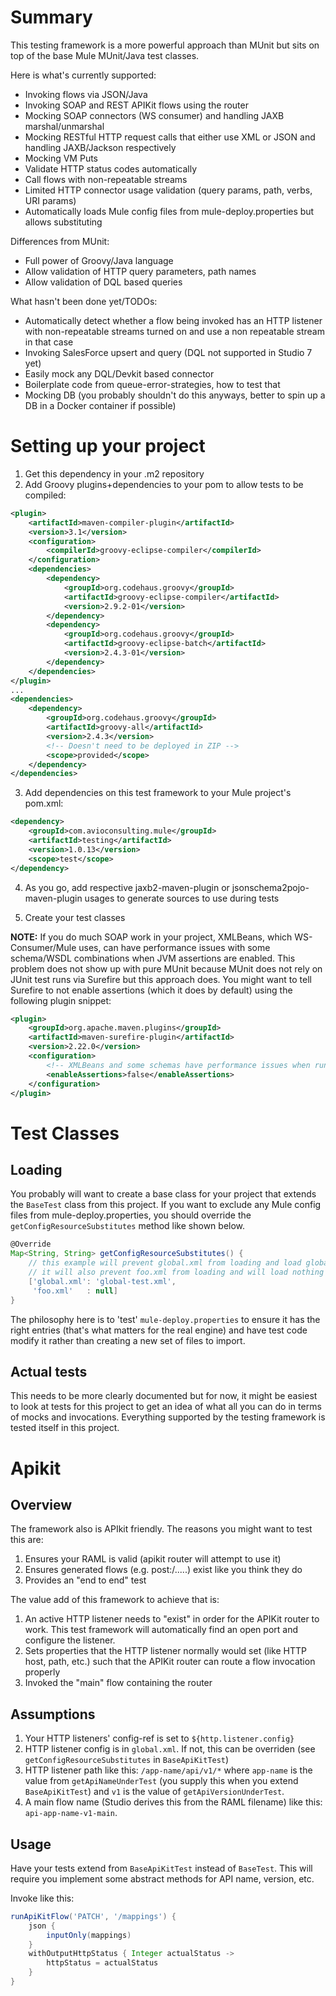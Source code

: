 # Summary

This testing framework is a more powerful approach than MUnit but sits on top of the base Mule MUnit/Java test classes.

Here is what's currently supported:

* Invoking flows via JSON/Java
* Invoking SOAP and REST APIKit flows using the router
* Mocking SOAP connectors (WS consumer) and handling JAXB marshal/unmarshal
* Mocking RESTful HTTP request calls that either use XML or JSON and handling JAXB/Jackson respectively
* Mocking VM Puts
* Validate HTTP status codes automatically
* Call flows with non-repeatable streams
* Limited HTTP connector usage validation (query params, path, verbs, URI params)
* Automatically loads Mule config files from mule-deploy.properties but allows substituting

Differences from MUnit:
* Full power of Groovy/Java language
* Allow validation of HTTP query parameters, path names
* Allow validation of DQL based queries

What hasn't been done yet/TODOs:

* Automatically detect whether a flow being invoked has an HTTP listener with non-repeatable streams turned on and use a non repeatable stream in that case
* Invoking SalesForce upsert and query (DQL not supported in Studio 7 yet)
* Easily mock any DQL/Devkit based connector
* Boilerplate code from queue-error-strategies, how to test that
* Mocking DB (you probably shouldn't do this anyways, better to spin up a DB in a Docker container if possible)

# Setting up your project


1. Get this dependency in your .m2 repository
2. Add Groovy plugins+dependencies to your pom to allow tests to be compiled:
```xml
<plugin>
    <artifactId>maven-compiler-plugin</artifactId>
    <version>3.1</version>
    <configuration>
        <compilerId>groovy-eclipse-compiler</compilerId>
    </configuration>
    <dependencies>
        <dependency>
            <groupId>org.codehaus.groovy</groupId>
            <artifactId>groovy-eclipse-compiler</artifactId>
            <version>2.9.2-01</version>
        </dependency>
        <dependency>
            <groupId>org.codehaus.groovy</groupId>
            <artifactId>groovy-eclipse-batch</artifactId>
            <version>2.4.3-01</version>
        </dependency>
    </dependencies>
</plugin>
...
<dependencies>
    <dependency>
        <groupId>org.codehaus.groovy</groupId>
        <artifactId>groovy-all</artifactId>
        <version>2.4.3</version>
        <!-- Doesn't need to be deployed in ZIP -->
        <scope>provided</scope>
    </dependency>
</dependencies>

```
3. Add dependencies on this test framework to your Mule project's pom.xml:
```xml
<dependency>
    <groupId>com.avioconsulting.mule</groupId>
    <artifactId>testing</artifactId>
    <version>1.0.13</version>
    <scope>test</scope>
</dependency>
```
4. As you go, add respective jaxb2-maven-plugin or jsonschema2pojo-maven-plugin usages to generate sources to use during tests
 
5. Create your test classes

**NOTE:** If you do much SOAP work in your project, XMLBeans, which WS-Consumer/Mule uses, can have performance issues with some schema/WSDL combinations when JVM assertions are enabled. This problem does not show up with pure MUnit because MUnit does not rely on JUnit test runs via Surefire but this approach does. You might want to tell Surefire to not enable assertions (which it does by default) using the following plugin snippet:

```xml
<plugin>
    <groupId>org.apache.maven.plugins</groupId>
    <artifactId>maven-surefire-plugin</artifactId>
    <version>2.22.0</version>
    <configuration>
        <!-- XMLBeans and some schemas have performance issues when running tests with assertions enabled -->
        <enableAssertions>false</enableAssertions>
    </configuration>
</plugin>
```

# Test Classes

## Loading

You probably will want to create a base class for your project that extends the `BaseTest` class from this project. If you want to exclude any Mule config files from mule-deploy.properties, you should override the `getConfigResourceSubstitutes` method like shown below.

```groovy
@Override
Map<String, String> getConfigResourceSubstitutes() {
    // this example will prevent global.xml from loading and load global-test.xml instead
    // it will also prevent foo.xml from loading and will load nothing in its place
    ['global.xml': 'global-test.xml',
     'foo.xml'   : null]
}
```

The philosophy here is to 'test' `mule-deploy.properties` to ensure it has the right entries (that's what matters for the real engine) and have test code modify it rather than creating a new set of files to import.

## Actual tests

This needs to be more clearly documented but for now, it might be easiest to look at tests for this project to get an idea of what all you can do in terms of mocks and invocations. Everything supported by the testing framework is tested itself in this project.

# Apikit

## Overview

The framework also is APIkit friendly. The reasons you might want to test this are:

1. Ensures your RAML is valid (apikit router will attempt to use it)
2. Ensures generated flows (e.g. post:/.....) exist like you think they do
3. Provides an "end to end" test

The value add of this framework to achieve that is:

1. An active HTTP listener needs to "exist" in order for the APIKit router to work. This test framework will automatically find an open port and configure the listener.
2. Sets properties that the HTTP listener normally would set (like HTTP host, path, etc.) such that the APIKit router can route a flow invocation properly
3. Invoked the "main" flow containing the router

## Assumptions

1. Your HTTP listeners' config-ref is set to `${http.listener.config}`
1. HTTP listener config is in `global.xml`. If not, this can be overriden (see `getConfigResourceSubstitutes` in `BaseApiKitTest`)
1. HTTP listener path like this: `/app-name/api/v1/*` where `app-name` is the value from `getApiNameUnderTest` (you supply this when you extend `BaseApiKitTest`) and `v1` is the value of `getApiVersionUnderTest`.
1. A main flow name (Studio derives this from the RAML filename) like this: `api-app-name-v1-main`. 

## Usage

Have your tests extend from `BaseApiKitTest` instead of `BaseTest`. This will require you implement some abstract methods for API name, version, etc.

Invoke like this:
```groovy
runApiKitFlow('PATCH', '/mappings') {
    json {
        inputOnly(mappings)
    }
    withOutputHttpStatus { Integer actualStatus ->
        httpStatus = actualStatus
    }
}
```
